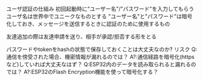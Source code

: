 ユーザ認証の仕組み
初回起動時に"ユーザー名"/"パスワード"を入力してもらう
ユーザ名は世界中でユニークなものとする
"ユーザー名"と"パスワード"は暗号化しておき、メッセージを送信するときに認証のために使用するもの

友達追加の際は友達申請を送り、相手が承認/拒否する形をとる

パスワードやtokenをhashの状態で保存しておくことは大丈夫なのか?
リスク
Q:通信を傍受された場合、機密情報が漏れるのでは？
A?:通信経路を暗号化(httpsなど)していれば大丈夫なはず？
Q:ESP32内のデータを読み取られると漏れるのでは？
A?:ESP32のFlash Encryption機能を使って暗号化する？
